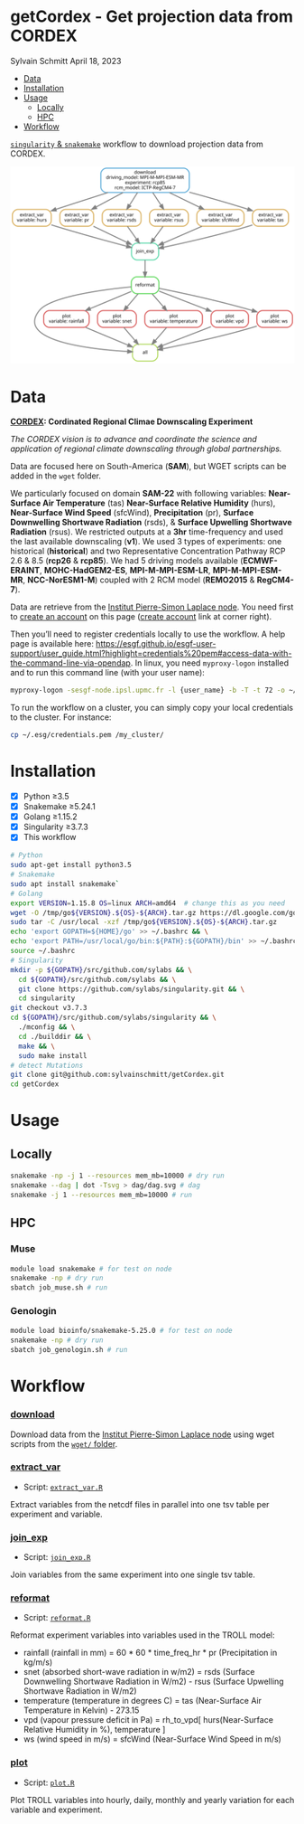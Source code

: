 getCordex - Get projection data from CORDEX
================
Sylvain Schmitt
April 18, 2023

- <a href="#data" id="toc-data">Data</a>
- <a href="#installation" id="toc-installation">Installation</a>
- <a href="#usage" id="toc-usage">Usage</a>
  - <a href="#locally" id="toc-locally">Locally</a>
  - <a href="#hpc" id="toc-hpc">HPC</a>
- <a href="#workflow" id="toc-workflow">Workflow</a>

[`singularity` &
`snakemake`](https://github.com/sylvainschmitt/snakemake_singularity)
workflow to download projection data from CORDEX.

![Workflow.](dag/dag.svg)

# Data

**[CORDEX](https://cordex.org/): Cordinated Regional Climae Downscaling
Experiment**

*The CORDEX vision is to advance and coordinate the science and
application of regional climate downscaling through global
partnerships.*

Data are focused here on South-America (**SAM**), but WGET scripts can
be added in the `wget` folder.

We particularly focused on domain **SAM-22** with following variables:
**Near-Surface Air Temperature** (tas) **Near-Surface Relative
Humidity** (hurs), **Near-Surface Wind Speed** (sfcWind),
**Precipitation** (pr), **Surface Downwelling Shortwave Radiation**
(rsds), & **Surface Upwelling Shortwave Radiation** (rsus). We
restricted outputs at a **3hr** time-frequency and used the last
available downscaling (**v1**). We used 3 types of experiments: one
historical (**historical**) and two Representative Concentration Pathway
RCP 2.6 & 8.5 (**rcp26** & **rcp85**). We had 5 driving models available
(**ECMWF-ERAINT**, **MOHC-HadGEM2-ES**, **MPI-M-MPI-ESM-LR**,
**MPI-M-MPI-ESM-MR**, **NCC-NorESM1-M**) coupled with 2 RCM model
(**REMO2015** & **RegCM4-7**).

Data are retrieve from the [Institut Pierre-Simon Laplace
node](https://esgf-node.ipsl.upmc.fr/search/cordex-ipsl/). You need
first to [create an
account](https://esgf.github.io/esgf-user-support/user_guide.html#create-an-account)
on this page ([create
account](https://esgf-node.ipsl.upmc.fr/user/add/?next=http://esgf-node.ipsl.upmc.fr/search/cordex-ipsl/)
link at corner right).

Then you’ll need to register credentials locally to use the workflow. A
help page is available here:
<https://esgf.github.io/esgf-user-support/user_guide.html?highlight=credentials%20pem#access-data-with-the-command-line-via-opendap>.
In linux, you need `myproxy-logon` installed and to run this command
line (with your user name):

``` bash
myproxy-logon -sesgf-node.ipsl.upmc.fr -l {user_name} -b -T -t 72 -o ~/.esg/credentials.pem
```

To run the workflow on a cluster, you can simply copy your local
credentials to the cluster. For instance:

``` bash
cp ~/.esg/credentials.pem /my_cluster/
```

# Installation

- [x] Python ≥3.5
- [x] Snakemake ≥5.24.1
- [x] Golang ≥1.15.2
- [x] Singularity ≥3.7.3
- [x] This workflow

``` bash
# Python
sudo apt-get install python3.5
# Snakemake
sudo apt install snakemake`
# Golang
export VERSION=1.15.8 OS=linux ARCH=amd64  # change this as you need
wget -O /tmp/go${VERSION}.${OS}-${ARCH}.tar.gz https://dl.google.com/go/go${VERSION}.${OS}-${ARCH}.tar.gz && \
sudo tar -C /usr/local -xzf /tmp/go${VERSION}.${OS}-${ARCH}.tar.gz
echo 'export GOPATH=${HOME}/go' >> ~/.bashrc && \
echo 'export PATH=/usr/local/go/bin:${PATH}:${GOPATH}/bin' >> ~/.bashrc && \
source ~/.bashrc
# Singularity
mkdir -p ${GOPATH}/src/github.com/sylabs && \
  cd ${GOPATH}/src/github.com/sylabs && \
  git clone https://github.com/sylabs/singularity.git && \
  cd singularity
git checkout v3.7.3
cd ${GOPATH}/src/github.com/sylabs/singularity && \
  ./mconfig && \
  cd ./builddir && \
  make && \
  sudo make install
# detect Mutations
git clone git@github.com:sylvainschmitt/getCordex.git
cd getCordex
```

# Usage

## Locally

``` bash
snakemake -np -j 1 --resources mem_mb=10000 # dry run
snakemake --dag | dot -Tsvg > dag/dag.svg # dag
snakemake -j 1 --resources mem_mb=10000 # run
```

## HPC

### Muse

``` bash
module load snakemake # for test on node
snakemake -np # dry run
sbatch job_muse.sh # run
```

### Genologin

``` bash
module load bioinfo/snakemake-5.25.0 # for test on node
snakemake -np # dry run
sbatch job_genologin.sh # run
```

# Workflow

### [download](https://github.com/sylvainschmitt/getCordex/blob/main/rules/download.smk)

Download data from the [Institut Pierre-Simon Laplace
node](https://esgf-node.ipsl.upmc.fr/search/cordex-ipsl/) using wget
scripts from the [`wget/`
folder](https://github.com/sylvainschmitt/getCordex/tree/main/wget).

### [extract_var](https://github.com/sylvainschmitt/getCordex/blob/main/rules/extract_var.smk)

- Script:
  [`extract_var.R`](https://github.com/sylvainschmitt/getCordex/blob/main/scripts/extract_var.R)

Extract variables from the netcdf files in parallel into one tsv table
per experiment and variable.

### [join_exp](https://github.com/sylvainschmitt/getCordex/blob/main/rules/join_exp.smk)

- Script:
  [`join_exp.R`](https://github.com/sylvainschmitt/getCordex/blob/main/scripts/join_exp.R)

Join variables from the same experiment into one single tsv table.

### [reformat](https://github.com/sylvainschmitt/getCordex/blob/main/rules/reformat.smk)

- Script:
  [`reformat.R`](https://github.com/sylvainschmitt/getCordex/blob/main/scripts/reformat.R)

Reformat experiment variables into variables used in the TROLL model:

- rainfall (rainfall in mm) = 60 \* 60 \* time_freq_hr \* pr
  (Precipitation in kg/m/s)
- snet (absorbed short-wave radiation in w/m2) = rsds (Surface
  Downwelling Shortwave Radiation in W/m2) - rsus (Surface Upwelling
  Shortwave Radiation in W/m2)
- temperature (temperature in degrees C) = tas (Near-Surface Air
  Temperature in Kelvin) - 273.15
- vpd (vapour pressure deficit in Pa) = rh_to_vpd\[ hurs(Near-Surface
  Relative Humidity in %), temperature \]
- ws (wind speed in m/s) = sfcWind (Near-Surface Wind Speed in m/s)

### [plot](https://github.com/sylvainschmitt/getCordex/blob/main/rules/plot.smk)

- Script:
  [`plot.R`](https://github.com/sylvainschmitt/getCordex/blob/main/scripts/plot.R)

Plot TROLL variables into hourly, daily, monthly and yearly variation
for each variable and experiment.
